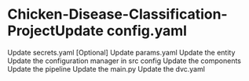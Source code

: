 # Chicken-Disease-Classification-ProjectUpdate config.yaml
Update secrets.yaml [Optional]
Update params.yaml
Update the entity
Update the configuration manager in src config
Update the components
Update the pipeline
Update the main.py
Update the dvc.yaml